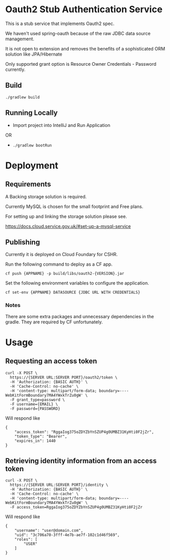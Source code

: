 # Oauth2 Stub Authentication Service
This is a stub service that implements Oauth2 spec.

We haven't used spring-oauth because of the raw JDBC data source management. 

It is not open to extension and removes the benefits of a sophisticated ORM solution like JPA/Hibernate

Only supported grant option is Resource Owner Credentials - Password currently.

## Build

```./gradlew build```

## Running Locally
- Import project into IntelliJ and Run Application

OR 

- ```./gradlew bootRun```


# Deployment

## Requirements

A Backing storage solution is required. 

Currently MySQL is chosen for the small footprint and Free plans. 

For setting up and linking the storage solution please see.

https://docs.cloud.service.gov.uk/#set-up-a-mysql-service


## Publishing

Currently it is deployed on Cloud Foundary for CSHR.

Run the following command to deploy as a CF app.

```cf push {APPNAME} -p build/libs/oauth2-{VERSION}.jar```

Set the following environment variables to configure the application.

```cf set-env {APPNAME} DATASOURCE {JDBC URL WITH CREDENTIALS}```

### Notes

There are some extra packages and unnecessary dependencies in the gradle. They are required by CF unfortunately.

# Usage

## Requesting an access token

```
curl -X POST \
  https://{SERVER URL:SERVER PORT}/oauth2/token \
  -H 'Authorization: {BASIC AUTH}' \
  -H 'Cache-Control: no-cache' \
  -H 'content-type: multipart/form-data; boundary=----WebKitFormBoundary7MA4YWxkTrZu0gW' \
  -F grant_type=password \
  -F username={EMAIL} \
  -F password={PASSWORD}
```

Will respond like

```
{
    "access_token": "RggaIog375oZDYZbYnSZUP4g0UMBZ31KyHti0F2jZr",
    "token_type": "Bearer",
    "expires_in": 1440
}
```

## Retrieving identity information from an access token

```
curl -X POST \
  https://{SERVER URL:SERVER PORT}/identity \
  -H 'Authorization: {BASIC AUTH}' \
  -H 'Cache-Control: no-cache' \
  -H 'content-type: multipart/form-data; boundary=----WebKitFormBoundary7MA4YWxkTrZu0gW' \
  -F access_token=RggaIog375oZDYZbYnSZUP4g0UMBZ31KyHti0F2jZr
```

Will respond like

```
{
    "username": "user@domain.com",
    "uid": "3c706a70-3fff-4e7b-ae7f-102c1d46f569",
    "roles": [
        "USER"
    ]
}
```